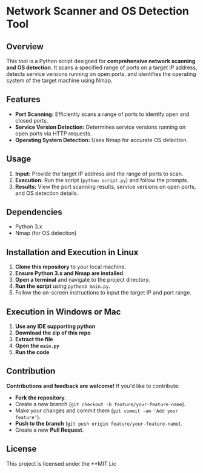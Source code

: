# Network Scanner and OS Detection Tool 

## Overview
This tool is a Python script designed for **comprehensive network scanning and OS detection**. It scans a specified range of ports on a target IP address, detects service versions running on open ports, and identifies the operating system of the target machine using Nmap.

## Features
- **Port Scanning:** Efficiently scans a range of ports to identify open and closed ports.
- **Service Version Detection:** Determines service versions running on open ports via HTTP requests.
- **Operating System Detection:** Uses Nmap for accurate OS detection.

## Usage
1. **Input:** Provide the target IP address and the range of ports to scan.
2. **Execution:** Run the script (`python script.py`) and follow the prompts.
3. **Results:** View the port scanning results, service versions on open ports, and OS detection details.

## Dependencies
- Python 3.x
- Nmap (for OS detection)

## Installation and Execution in Linux 
1. **Clone this repository** to your local machine.
2. **Ensure Python 3.x and Nmap are installed**.
3. **Open a terminal** and navigate to the project directory.
4. **Run the script** using `python3 main.py`.
5. Follow the on-screen instructions to input the target IP and port range.

## Execution in Windows or Mac
1. **Use any IDE supporting python**
2. **Download the zip of this repo**
3. **Extract the file**
4. **Open the `main.py`**
5. **Run the code**

## Contribution
**Contributions and feedback are welcome!** If you'd like to contribute:
- **Fork the repository**.
- Create a new branch (`git checkout -b feature/your-feature-name`).
- Make your changes and commit them (`git commit -am 'Add your feature'`).
- **Push to the branch** (`git push origin feature/your-feature-name`).
- Create a new **Pull Request**.

## License
This project is licensed under the **MIT Lic
